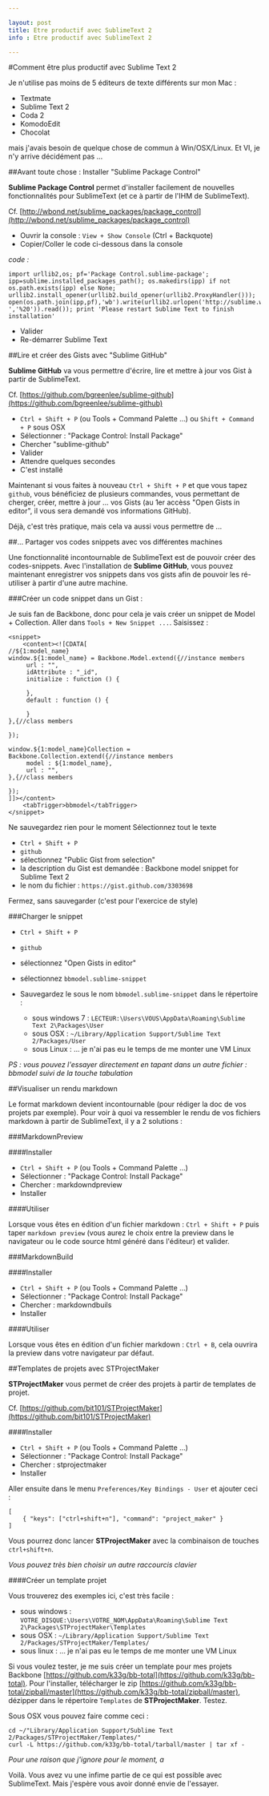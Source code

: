 ```yaml
---

layout: post
title: Etre productif avec SublimeText 2
info : Etre productif avec SublimeText 2

---
```


#Comment être plus productif avec Sublime Text 2

Je n'utilise pas moins de 5 éditeurs de texte différents sur mon Mac :

- Textmate
- Sublime Text 2
- Coda 2
- KomodoEdit
- Chocolat

mais j'avais besoin de quelque chose de commun à Win/OSX/Linux. Et VI, je n'y arrive décidément pas ...

##Avant toute chose : Installer "Sublime Package Control"

**Sublime Package Control** permet d'installer facilement de nouvelles fonctionnalités pour SublimeText (et ce à partir de l'IHM de SublimeText).

Cf. [http://wbond.net/sublime_packages/package_control](http://wbond.net/sublime_packages/package_control)

- Ouvrir la console : `View + Show Console` (Ctrl + Backquote)
- Copier/Coller le code ci-dessous dans la console

*code :*

	import urllib2,os; pf='Package Control.sublime-package'; ipp=sublime.installed_packages_path(); os.makedirs(ipp) if not os.path.exists(ipp) else None; urllib2.install_opener(urllib2.build_opener(urllib2.ProxyHandler())); open(os.path.join(ipp,pf),'wb').write(urllib2.urlopen('http://sublime.wbond.net/'+pf.replace(' ','%20')).read()); print 'Please restart Sublime Text to finish installation'

- Valider
- Re-démarrer Sublime Text

##Lire et créer des Gists avec "Sublime GitHub"

**Sublime GitHub** va vous permettre d'écrire, lire et mettre à jour vos Gist à partir de SublimeText.

Cf. [https://github.com/bgreenlee/sublime-github](https://github.com/bgreenlee/sublime-github)

- `Ctrl + Shift + P` (ou Tools + Command Palette ...) ou `Shift + Command + P` sous OSX
- Sélectionner :  "Package Control: Install Package"
- Chercher "sublime-github"
- Valider
- Attendre quelques secondes
- C'est installé

Maintenant si vous faites à nouveau `Ctrl + Shift + P` et que vous tapez `github`, vous bénéficiez de plusieurs commandes, vous permettant de cherger, créer, mettre à jour ... vos Gists (au 1er accèss "Open Gists in editor", il vous sera demandé vos informations GitHub).

Déjà, c'est très pratique, mais cela va aussi vous permettre de ...

##... Partager vos codes snippets avec vos différentes machines

Une fonctionnalité incontournable de SublimeText est de pouvoir créer des codes-snippets. Avec l'installation de **Sublime GitHub**, vous pouvez maintenant enregistrer vos snippets dans vos gists afin de pouvoir les ré-utiliser à partir d'une autre machine.

###Créer un code snippet dans un Gist :

Je suis fan de Backbone, donc pour cela je vais créer un snippet de Model + Collection. Aller dans `Tools + New Snippet ...`.
Saisissez :

	<snippet>
		<content><![CDATA[
	//${1:model_name}
	window.${1:model_name} = Backbone.Model.extend({//instance members
	     url : "",
	     idAttribute : "_id",
	     initialize : function () {

	     },
	     default : function () {

	     }
	},{//class members
	    
	});

	window.${1:model_name}Collection = Backbone.Collection.extend({//instance members
	     model : ${1:model_name},
	     url : "",
	},{//class members
	    
	});
	]]></content>
		<tabTrigger>bbmodel</tabTrigger>
	</snippet>

Ne sauvegardez rien pour le moment
Sélectionnez tout le texte

- `Ctrl + Shift + P`
- `github`
- sélectionnez "Public Gist from selection"
- la description du Gist est demandée : Backbone model snippet for Sublime Text 2
- le nom du fichier : `https://gist.github.com/3303698`

Fermez, sans sauvegarder (c'est pour l'exercice de style)

###Charger le snippet

- `Ctrl + Shift + P`
- `github`
- sélectionnez "Open Gists in editor"
- sélectionnez `bbmodel.sublime-snippet`
- Sauvegardez le sous le nom `bbmodel.sublime-snippet` dans le répertoire :

    - sous windows 7 : `LECTEUR:\Users\VOUS\AppData\Roaming\Sublime Text 2\Packages\User`
    - sous OSX : `~/Library/Application Support/Sublime Text 2/Packages/User`
    - sous Linux : ... je n'ai pas eu le temps de me monter une VM Linux

*PS : vous pouvez l'essayer directement en tapant dans un autre fichier : bbmodel suivi de la touche tabulation*

##Visualiser un rendu markdown

Le format markdown devient incontournable (pour rédiger la doc de vos projets par exemple). Pour voir à quoi va ressembler le rendu de vos fichiers markdown à partir de SublimeText, il y a 2 solutions :

###MarkdownPreview

####Installer

- `Ctrl + Shift + P` (ou Tools + Command Palette ...)
- Sélectionner :  "Package Control: Install Package"
- Chercher : markdowndpreview
- Installer

####Utiliser

Lorsque vous êtes en édition d'un fichier markdown : `Ctrl + Shift + P` puis taper `markdown preview` (vous aurez le choix entre la preview dans le navigateur ou le code source html généré dans l'éditeur) et valider.

###MarkdownBuild

####Installer

- `Ctrl + Shift + P` (ou Tools + Command Palette ...)
- Sélectionner :  "Package Control: Install Package"
- Chercher : markdowndbuils
- Installer

####Utiliser

Lorsque vous êtes en édition d'un fichier markdown : `Ctrl + B`, cela ouvrira la preview dans votre navigateur par défaut.

##Templates de projets avec STProjectMaker

**STProjectMaker** vous permet de créer des projets à partir de templates de projet.

Cf. [https://github.com/bit101/STProjectMaker](https://github.com/bit101/STProjectMaker)

####Installer

- `Ctrl + Shift + P` (ou Tools + Command Palette ...)
- Sélectionner :  "Package Control: Install Package"
- Chercher : stprojectmaker
- Installer

Aller ensuite dans le menu `Preferences/Key Bindings - User` et ajouter ceci :

	[
    	{ "keys": ["ctrl+shift+n"], "command": "project_maker" }
	]

Vous pourrez donc lancer **STProjectMaker** avec la combinaison de touches `ctrl+shift+n`.

*Vous pouvez très bien choisir un autre raccourcis clavier*

####Créer un template projet

Vous trouverez des exemples ici, c'est très facile :

- sous windows : `VOTRE_DISQUE:\Users\VOTRE_NOM\AppData\Roaming\Sublime Text 2\Packages\STProjectMaker\Templates`
- sous OSX : `~/Library/Application Support/Sublime Text 2/Packages/STProjectMaker/Templates/`
- sous linux : ... je n'ai pas eu le temps de me monter une VM Linux

Si vous voulez tester, je me suis créer un template pour mes projets Backbone [https://github.com/k33g/bb-total](https://github.com/k33g/bb-total). Pour l'installer, télécharger le zip [https://github.com/k33g/bb-total/zipball/master](https://github.com/k33g/bb-total/zipball/master), dézipper dans le répertoire `Templates` de **STProjectMaker**. Testez.

Sous OSX vous pouvez faire comme ceci :

	cd ~/"Library/Application Support/Sublime Text 2/Packages/STProjectMaker/Templates/"
	curl -L https://github.com/k33g/bb-total/tarball/master | tar xf -

*Pour une raison que j'ignore pour le moment, a*

Voilà. Vous avez vu une infime partie de ce qui est possible avec SublimeText. Mais j'espère vous avoir donné envie de l'essayer.






